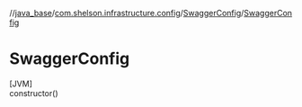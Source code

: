 //[java_base](../../../index.md)/[com.shelson.infrastructure.config](../index.md)/[SwaggerConfig](index.md)/[SwaggerConfig](-swagger-config.md)

# SwaggerConfig

[JVM]\
constructor()

